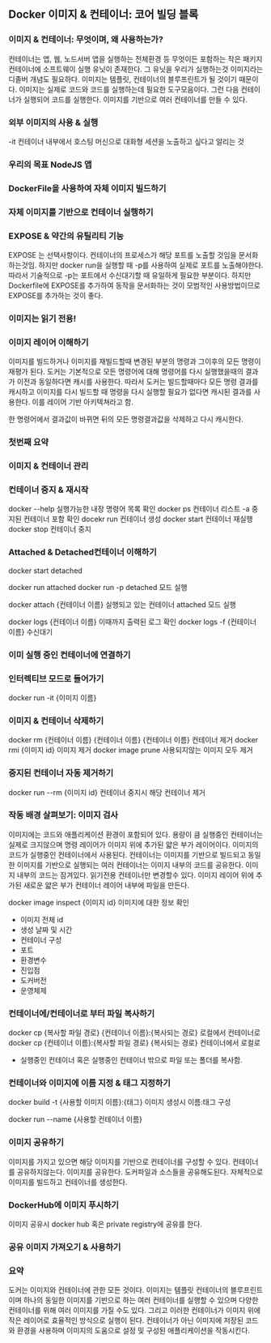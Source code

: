 ## Docker 이미지 & 컨테이너: 코어 빌딩 블록

### 이미지 & 컨테이너: 무엇이며, 왜 사용하는가?

컨테이너는 앱, 웹, 노드서버 앱을 실행하는 전체환경 등 무엇이든 포함하는 작은 패키지
컨테이너에 소프트웨이 실행 유닛이 존재한다. 그 유닛을 우리가 실행하는것
이미지라는 디졸버 개념도 필요하다.
이미지는 템플릿, 컨테이너의 블루프린트가 될 것이기 때문이다.
이미지는 실제로 코드와 코드를 실행하는데 필요한 도구모음이다. 그런 다음 컨테이너가 실행되어 코드를 실행한다.
이미지를 기반으로 여러 컨테이너를 만들 수 있다.

### 외부 이미지의 사용 & 실행

-it 컨테이너 내부에서 호스팅 머신으로 대화형 세션을 노출하고 싶다고 알리는 것

### 우리의 목표 NodeJS 앱

### DockerFile을 사용하여 자체 이미지 빌드하기

### 자체 이미지를 기반으로 컨테이너 실행하기

### EXPOSE & 약간의 유틸리티 기능

EXPOSE 는 선택사항이다. 컨테이너의 프로세스가 해당 포트를 노출할 것임을 문서화하는것임. 하지만 docker run을 실행할 때 -p를 사용하여
실제로 포트를 노출해야한다. 따라서 기술적으로 -p는 포트에서 수신대기할 때 유일하게 필요한 부분이다. 하지만 Dockerfile에 EXPOSE를 추가하여
동작을 문서화하는 것이 모범적인 사용방법이므로 EXPOSE를 추가하는 것이 좋다.

### 이미지는 읽기 전용!

### 이미지 레이어 이해하기

이미지를 빌드하거나 이미지를 재빌드할때 변경된 부분의 명령과 그이후의 모든 명령이 재평가 된다. 도커는 기본적으로 모든 명령어에 대해
명령어를 다시 실행했을때의 결과가 이전과 동일하다면 캐시를 사용한다. 따라서 도커는 빌드할때마다 모든 명령 결과를 캐시하고 이미지를 다시 빌드할 때
명령을 다시 실행할 필요가 없다면 캐시된 결과를 사용한다. 이를 레이어 기반 아키텍쳐라고 함.

한 명령어에서 결과값이 바뀌면 뒤의 모든 명령결과값을 삭제하고 다시 캐시한다.

### 첫번째 요약

### 이미지 & 컨테이너 관리

### 컨테이너 중지 & 재시작

docker --help 실행가능한 내장 명령어 목록 확인
docker ps 컨테이너 리스트 -a 중지된 컨테이너 포함 확인
docekr run 컨테이너 생성
docker start 컨테이너 재실행
docker stop 컨테이너 중지

### Attached & Detached컨테이너 이해하기

docker start detached

docker run attached
docker run -p detached 모드 실행

docker attach {컨테이너 이름} 실행되고 있는 컨테이너 attached 모드 실행

docker logs {컨테이너 이름} 이때까지 출력된 로그 확인
docker logs -f {컨테이너 이름} 수신대기

### 이미 실행 중인 컨테이너에 연결하기

### 인터렉티브 모드로 들어가기

docker run -it {이미지 이름}

### 이미지 & 컨테이너 삭제하기

docker rm {컨테이너 이름} {컨테이너 이름} {컨테이너 이름} 컨테이너 제거
docker rmi {이미지 id} 이미지 제거
docker image prune 사용되지않는 이미지 모두 제거

### 중지된 컨테이너 자동 제거하기

docker run --rm {이미지 id} 컨테이너 중지시 해당 컨테이너 제거

### 작동 배경 살펴보기: 이미지 검사

이미지에는 코드와 애플리케이션 환경이 포함되어 있다. 용량이 큼
실행중인 컨테이너는 실제로 크지않으며 명령 레이어가 이미지 위에 추가된 얇은 부가 레이어이다.
이미지의 코드가 실행중인 컨테이너에서 사용된다.
컨테이너는 이미지를 기반으로 빌드되고 동일한 이미지를 기반으로 실행되는 여러 컨테이너는 이미지 내부의 코드를 공유한다.
이미지 내부의 코드는 잠겨있다. 읽기전용 컨테이너만 변경할수 있다.
이미지 레이어 위에 추가된 새로운 얇은 부가 컨테이너 레이어 내부에 파일을 만든다.

docker image inspect {이미지 id} 이미지에 대한 정보 확인

- 이미지 전체 id
- 생성 날짜 및 시간
- 컨테이너 구성
- 포트
- 환경변수
- 진입점
- 도커버전
- 운영체제

### 컨테이너에/컨테이너로 부터 파일 복사하기

docker cp {복사할 파일 경로} {컨테이너 이름}:{복사되는 경로} 로컬에서 컨테이너로
docker cp {컨테이너 이름}:{복사할 파일 경로} {복사되는 경로} 컨테이너에서 로컬로

- 실행중인 컨테이너 혹은 실행중인 컨테이너 밖으로 파일 또는 폴더를 복사함.

### 컨테이너와 이미지에 이름 지정 & 태그 지정하기

docker build -t {사용할 이미지 이름}:{태그} 이미지 생성시 이름:태그 구성

docker run --name {사용할 컨테이너 이름}

### 이미지 공유하기

이미지를 가지고 있으면 해당 이미지를 기반으로 컨테이너를 구성할 수 있다.
컨테이너를 공유하지않는다. 이미지를 공유한다.
도커파일과 소스들을 공유해도된다. 자체적으로 이미지를 빌드하고 컨테이너를 생성한다.

### DockerHub에 이미지 푸시하기

이미지 공유시 docker hub 혹은 private registry에 공유를 한다.

### 공유 이미지 가져오기 & 사용하기

### 요약

도커는 이미지와 컨테이너에 관한 모든 것이다.
이미지는 템플릿 컨테이너의 블루프린트이며
하나의 동일한 이미지를 기반으로 하는 여러 컨테이너를 실행할 수 있으며
다양한 컨테이너를 위해 여러 이미지를 가질 수도 있다.
그리고 이러한 컨테이너가 이미지 위에 작은 레이어로 효율적인 방식으로 실행이 된다.
컨테이너가 아닌 이미지에 저장된 코드와 환경을 사용하며
이미지의 도움으로 설정 및 구성된 애플리케이션을 작동시킨다.
